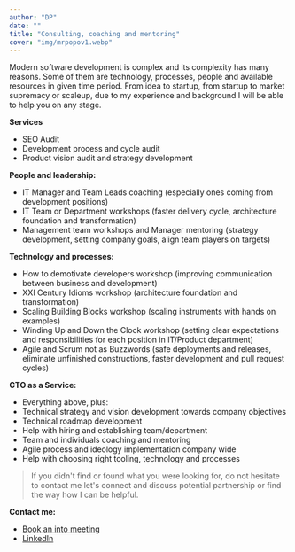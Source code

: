 ```yaml
---
author: "DP"
date: ""
title: "Consulting, coaching and mentoring"
cover: "img/mrpopov1.webp"
---
```


Modern software development is complex and its complexity has many reasons.
Some of them are technology, processes, people and available resources in given time period.
From idea to startup, from startup to market supremacy or scaleup, due to my experience and background I will be able to help you on any stage.

**Services**

- SEO Audit
- Development process and cycle audit
- Product vision audit and strategy development

**People and leadership:**

- IT Manager and Team Leads coaching (especially ones coming from development positions)
- IT Team or Department workshops (faster delivery cycle, architecture foundation and transformation)
- Management team workshops and Manager mentoring (strategy development, setting company goals, align team players on targets)

**Technology and processes:**

- How to demotivate developers workshop (improving communication between business and development)
- XXI Century Idioms workshop (architecture foundation and transformation)
- Scaling Building Blocks workshop (scaling instruments with hands on examples)
- Winding Up and Down the Clock workshop (setting clear expectations and responsibilities for each position in IT/Product department)
- Agile and Scrum not as Buzzwords (safe deployments and releases, eliminate unfinished constructions, faster development and pull request cycles)

**CTO as a Service:**

- Everything above, plus:
- Technical strategy and vision development towards company objectives
- Technical roadmap development
- Help with hiring and establishing team/department
- Team and individuals coaching and mentoring
- Agile process and ideology implementation company wide
- Help with choosing right tooling, technology and processes

> If you didn't find or found what you were looking for, do not hesitate to contact me let's connect and discuss potential partnership or find the way how I can be helpful.

**Contact me:**

- [Book an into meeting](https://tidycal.com/lalabuy/15-minute-meeting)
- [LinkedIn](https://www.linkedin.com/in/mrpopov/)
